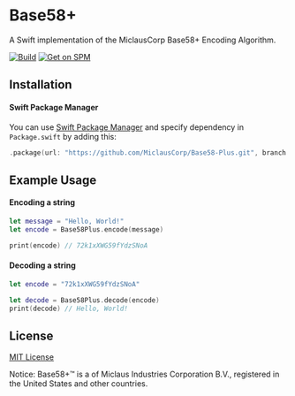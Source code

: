 # Base58+

A Swift implementation of the MiclausCorp Base58+ Encoding Algorithm.

[![Build](https://github.com/MiclausCorp/Base58-Plus/actions/workflows/swift.yml/badge.svg)](https://github.com/MiclausCorp/Base58-Plus/actions/workflows/swift.yml)
[![Get on SPM](https://img.shields.io/badge/Available%20on-Swift%20Package%20Manager-orange?logo=swift)](#installation)

## Installation
#### Swift Package Manager

You can use [Swift Package Manager](https://swift.org/package-manager/) and specify dependency in `Package.swift` by adding this:
```swift
.package(url: "https://github.com/MiclausCorp/Base58-Plus.git", branch: "master")
```

## Example Usage
#### Encoding a string
```swift
let message = "Hello, World!"
let encode = Base58Plus.encode(message)

print(encode) // 72k1xXWG59fYdzSNoA
```

#### Decoding a string
```swift
let encode = "72k1xXWG59fYdzSNoA"

let decode = Base58Plus.decode(encode)
print(decode) // Hello, World!
```

## License
[MIT License](LICENSE)

Notice: Base58+™ is a of Miclaus Industries Corporation B.V., registered in the United States and other countries.
